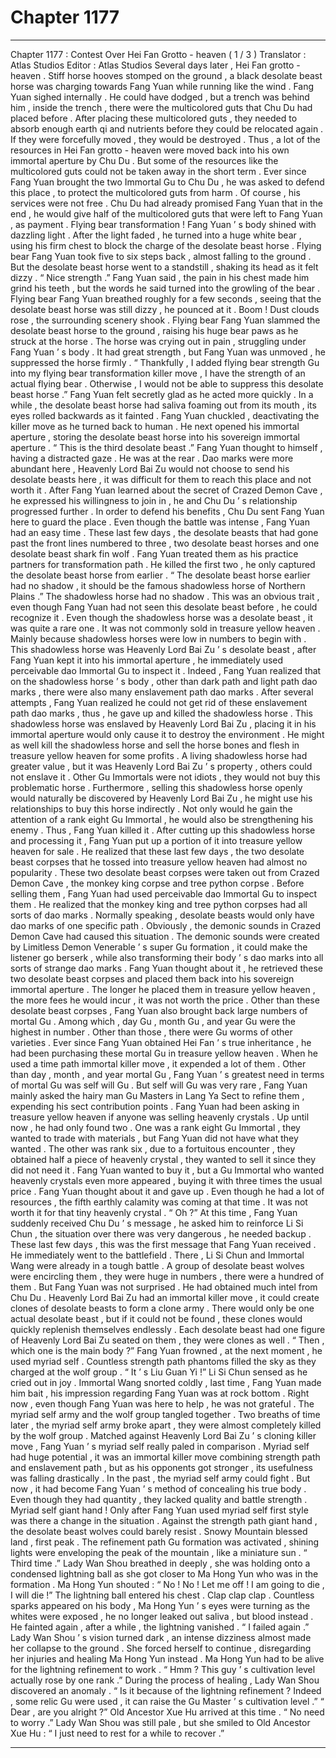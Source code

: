 
# Chapter 1177


---

Chapter 1177 : Contest Over Hei Fan Grotto - heaven ( 1 / 3 )
Translator :
Atlas Studios
Editor :
Atlas Studios
Several days later , Hei Fan grotto - heaven .
Stiff horse hooves stomped on the ground , a black desolate beast horse was charging towards Fang Yuan while running like the wind .
Fang Yuan sighed internally .
He could have dodged , but a trench was behind him , inside the trench , there were the multicolored guts that Chu Du had placed before .
After placing these multicolored guts , they needed to absorb enough earth qi and nutrients before they could be relocated again . If they were forcefully moved , they would be destroyed .
Thus , a lot of the resources in Hei Fan grotto - heaven were moved back into his own immortal aperture by Chu Du . But some of the resources like the multicolored guts could not be taken away in the short term .
Ever since Fang Yuan brought the two Immortal Gu to Chu Du , he was asked to defend this place , to protect the multicolored guts from harm .
Of course , his services were not free .
Chu Du had already promised Fang Yuan that in the end , he would give half of the multicolored guts that were left to Fang Yuan , as payment .
Flying bear transformation !
Fang Yuan ’ s body shined with dazzling light .
After the light faded , he turned into a huge white bear , using his firm chest to block the charge of the desolate beast horse .
Flying bear Fang Yuan took five to six steps back , almost falling to the ground .
But the desolate beast horse went to a standstill , shaking its head as it felt dizzy .
“ Nice strength .” Fang Yuan said , the pain in his chest made him grind his teeth , but the words he said turned into the growling of the bear .
Flying bear Fang Yuan breathed roughly for a few seconds , seeing that the desolate beast horse was still dizzy , he pounced at it .
Boom !
Dust clouds rose , the surrounding scenery shook .
Flying bear Fang Yuan slammed the desolate beast horse to the ground , raising his huge bear paws as he struck at the horse .
The horse was crying out in pain , struggling under Fang Yuan ’ s body .
It had great strength , but Fang Yuan was unmoved , he suppressed the horse firmly .
“ Thankfully , I added flying bear strength Gu into my flying bear transformation killer move , I have the strength of an actual flying bear . Otherwise , I would not be able to suppress this desolate beast horse .”
Fang Yuan felt secretly glad as he acted more quickly .
In a while , the desolate beast horse had saliva foaming out from its mouth , its eyes rolled backwards as it fainted .
Fang Yuan chuckled , deactivating the killer move as he turned back to human . He next opened his immortal aperture , storing the desolate beast horse into his sovereign immortal aperture .
“ This is the third desolate beast .” Fang Yuan thought to himself , having a distracted gaze .
He was at the rear . Dao marks were more abundant here , Heavenly Lord Bai Zu would not choose to send his desolate beasts here , it was difficult for them to reach this place and not worth it .
After Fang Yuan learned about the secret of Crazed Demon Cave , he expressed his willingness to join in , he and Chu Du ’ s relationship progressed further .
In order to defend his benefits , Chu Du sent Fang Yuan here to guard the place .
Even though the battle was intense , Fang Yuan had an easy time .
These last few days , the desolate beasts that had gone past the front lines numbered to three , two desolate beast horses and one desolate beast shark fin wolf .
Fang Yuan treated them as his practice partners for transformation path .
He killed the first two , he only captured the desolate beast horse from earlier .
“ The desolate beast horse earlier had no shadow , it should be the famous shadowless horse of Northern Plains .”
The shadowless horse had no shadow . This was an obvious trait , even though Fang Yuan had not seen this desolate beast before , he could recognize it .
Even though the shadowless horse was a desolate beast , it was quite a rare one .
It was not commonly sold in treasure yellow heaven .
Mainly because shadowless horses were low in numbers to begin with .
This shadowless horse was Heavenly Lord Bai Zu ’ s desolate beast , after Fang Yuan kept it into his immortal aperture , he immediately used perceivable dao Immortal Gu to inspect it .
Indeed , Fang Yuan realized that on the shadowless horse ’ s body , other than dark path and light path dao marks , there were also many enslavement path dao marks .
After several attempts , Fang Yuan realized he could not get rid of these enslavement path dao marks , thus , he gave up and killed the shadowless horse .
This shadowless horse was enslaved by Heavenly Lord Bai Zu , placing it in his immortal aperture would only cause it to destroy the environment .
He might as well kill the shadowless horse and sell the horse bones and flesh in treasure yellow heaven for some profits .
A living shadowless horse had greater value , but it was Heavenly Lord Bai Zu ’ s property , others could not enslave it .
Other Gu Immortals were not idiots , they would not buy this problematic horse .
Furthermore , selling this shadowless horse openly would naturally be discovered by Heavenly Lord Bai Zu , he might use his relationships to buy this horse indirectly .
Not only would he gain the attention of a rank eight Gu Immortal , he would also be strengthening his enemy . Thus , Fang Yuan killed it .
After cutting up this shadowless horse and processing it , Fang Yuan put up a portion of it into treasure yellow heaven for sale .
He realized that these last few days , the two desolate beast corpses that he tossed into treasure yellow heaven had almost no popularity .
These two desolate beast corpses were taken out from Crazed Demon Cave , the monkey king corpse and tree python corpse .
Before selling them , Fang Yuan had used perceivable dao Immortal Gu to inspect them .
He realized that the monkey king and tree python corpses had all sorts of dao marks . Normally speaking , desolate beasts would only have dao marks of one specific path .
Obviously , the demonic sounds in Crazed Demon Cave had caused this situation .
The demonic sounds were created by Limitless Demon Venerable ’ s super Gu formation , it could make the listener go berserk , while also transforming their body ’ s dao marks into all sorts of strange dao marks .
Fang Yuan thought about it , he retrieved these two desolate beast corpses and placed them back into his sovereign immortal aperture .
The longer he placed them in treasure yellow heaven , the more fees he would incur , it was not worth the price .
Other than these desolate beast corpses , Fang Yuan also brought back large numbers of mortal Gu . Among which , day Gu , month Gu , and year Gu were the highest in number . Other than those , there were Gu worms of other varieties .
Ever since Fang Yuan obtained Hei Fan ’ s true inheritance , he had been purchasing these mortal Gu in treasure yellow heaven . When he used a time path immortal killer move , it expended a lot of them .
Other than day , month , and year mortal Gu , Fang Yuan ’ s greatest need in terms of mortal Gu was self will Gu .
But self will Gu was very rare , Fang Yuan mainly asked the hairy man Gu Masters in Lang Ya Sect to refine them , expending his sect contribution points .
Fang Yuan had been asking in treasure yellow heaven if anyone was selling heavenly crystals .
Up until now , he had only found two .
One was a rank eight Gu Immortal , they wanted to trade with materials , but Fang Yuan did not have what they wanted .
The other was rank six , due to a fortuitous encounter , they obtained half a piece of heavenly crystal , they wanted to sell it since they did not need it .
Fang Yuan wanted to buy it , but a Gu Immortal who wanted heavenly crystals even more appeared , buying it with three times the usual price .
Fang Yuan thought about it and gave up . Even though he had a lot of resources , the fifth earthly calamity was coming at that time . It was not worth it for that tiny heavenly crystal .
“ Oh ?” At this time , Fang Yuan suddenly received Chu Du ’ s message , he asked him to reinforce Li Si Chun , the situation over there was very dangerous , he needed backup .
These last few days , this was the first message that Fang Yuan received .
He immediately went to the battlefield .
There , Li Si Chun and Immortal Wang were already in a tough battle .
A group of desolate beast wolves were encircling them , they were huge in numbers , there were a hundred of them .
But Fang Yuan was not surprised .
He had obtained much intel from Chu Du .
Heavenly Lord Bai Zu had an immortal killer move , it could create clones of desolate beasts to form a clone army .
There would only be one actual desolate beast , but if it could not be found , these clones would quickly replenish themselves endlessly .
Each desolate beast had one figure of Heavenly Lord Bai Zu seated on them , they were clones as well .
“ Then , which one is the main body ?” Fang Yuan frowned , at the next moment , he used myriad self .
Countless strength path phantoms filled the sky as they charged at the wolf group .
“ It ’ s Liu Guan Yi !” Li Si Chun sensed as he cried out in joy .
Immortal Wang snorted coldly , last time , Fang Yuan made him bait , his impression regarding Fang Yuan was at rock bottom . Right now , even though Fang Yuan was here to help , he was not grateful .
The myriad self army and the wolf group tangled together .
Two breaths of time later , the myriad self army broke apart , they were almost completely killed by the wolf group .
Matched against Heavenly Lord Bai Zu ’ s cloning killer move , Fang Yuan ’ s myriad self really paled in comparison .
Myriad self had huge potential , it was an immortal killer move combining strength path and enslavement path , but as his opponents got stronger , its usefulness was falling drastically .
In the past , the myriad self army could fight . But now , it had become Fang Yuan ’ s method of concealing his true body .
Even though they had quantity , they lacked quality and battle strength .
Myriad self giant hand !
Only after Fang Yuan used myriad self first style was there a change in the situation .
Against the strength path giant hand , the desolate beast wolves could barely resist .
Snowy Mountain blessed land , first peak .
The refinement path Gu formation was activated , shining lights were enveloping the peak of the mountain , like a miniature sun .
“ Third time .” Lady Wan Shou breathed in deeply , she was holding onto a condensed lightning ball as she got closer to Ma Hong Yun who was in the formation .
Ma Hong Yun shouted : “ No ! No ! Let me off ! I am going to die , I will die !”
The lightning ball entered his chest .
Clap clap clap .
Countless sparks appeared on his body , Ma Hong Yun ’ s eyes were turning as the whites were exposed , he no longer leaked out saliva , but blood instead .
He fainted again , after a while , the lightning vanished .
“ I failed again .” Lady Wan Shou ’ s vision turned dark , an intense dizziness almost made her collapse to the ground .
She forced herself to continue , disregarding her injuries and healing Ma Hong Yun instead .
Ma Hong Yun had to be alive for the lightning refinement to work .
“ Hmm ? This guy ’ s cultivation level actually rose by one rank .” During the process of healing , Lady Wan Shou discovered an anomaly .
“ Is it because of the lightning refinement ? Indeed , some relic Gu were used , it can raise the Gu Master ’ s cultivation level .”
“ Dear , are you alright ?” Old Ancestor Xue Hu arrived at this time .
“ No need to worry .” Lady Wan Shou was still pale , but she smiled to Old Ancestor Xue Hu : “ I just need to rest for a while to recover .”

---

